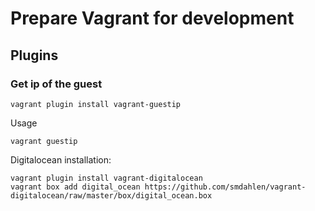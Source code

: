 # Prepare Vagrant for development

## Plugins

### Get ip of the guest

    vagrant plugin install vagrant-guestip
    
Usage    
    
    vagrant guestip



Digitalocean installation:

    vagrant plugin install vagrant-digitalocean
    vagrant box add digital_ocean https://github.com/smdahlen/vagrant-digitalocean/raw/master/box/digital_ocean.box
